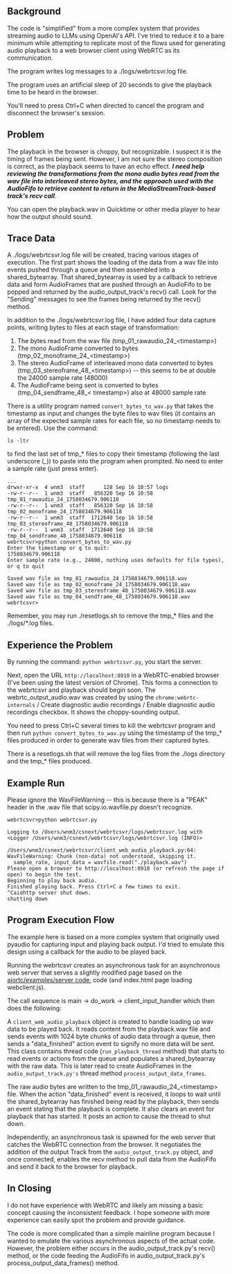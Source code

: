 ## Background ##  

The code is "simplified" from a more complex system that provides streaming audio to 
LLMs using OpenAI's API. I've tried to reduce it to a bare minimum while attempting 
to replicate most of the flows used for generating audio playback to a web browser 
client using WebRTC as its communication.  

The program writes log messages to a ./logs/webrtcsvr.log file.

The program uses an artificial sleep of 20 seconds to give the playback time to be heard in the browser.  

You'll need to press Ctrl+C when directed to cancel the program and disconnect the browser's session.  

## Problem ##  
The playback in the browser is choppy, but recognizable. I suspect it is the timing of 
frames being sent. However, I am not sure the stereo composition is correct, as the 
playback seems to have an echo effect. ***I need help reviewing the 
transformations from the mono audio bytes read from the wav file into interleaved 
stereo bytes, and the approach used with the AudioFifo to retrieve content to return 
in the MediaStreamTrack-based track's recv call***.  

You can open the playback.wav in Quicktime or other media player to hear how the output should sound.  

## Trace Data ##

A ./logs/webrtcsvr.log file will be created, tracing various stages of execution. The first part shows the loading of the data from a wav file into events pushed through a queue and then assembled into a shared_bytearray. That shared_bytearray is used by a callback to retrieve data and form AudioFrames that are pushed through an AudioFifo to be popped and returned by the audio_output_track's recv() call.  Look for the "Sending" messages to see the frames being returned by the recv() method.

In addition to the ./logs/webrtcsvr.log file, I have added four data capture points, writing bytes to files at each stage 
of transformation:  

1. The bytes read from the wav file (tmp_01_rawaudio_24_\<timestamp\>)
2. The mono AudioFrame converted to bytes (tmp_02_monoframe_24_\<timestamp\>)
3. The stereo AudioFrame of interleaved mono data converted to bytes (tmp_03_stereoframe_48_\<timestamp\>) -- this seems to be at double the 24000 sample rate (48000)
4. The AudioFrame being sent is converted to bytes (tmp_04_sendframe_48_\< timestamp\>) also at 48000 sample rate  

There is a utility program named `convert_bytes_to_wav.py` that takes the timestamp as 
input and changes the byte files to wav files (it contains an array of the expected 
sample rates for each file, so no timestamp needs to be entered). Use the command:  

```console
ls -ltr
```

to find the last set of tmp_\* files to copy their timestamp (following the last underscore (_)) to paste 
into the program when prompted. No need to enter a sample rate (just press enter).  

```
...
drwxr-xr-x  4 wnm3  staff      128 Sep 16 10:57 logs
-rw-r--r--  1 wnm3  staff   856320 Sep 16 10:58 tmp_01_rawaudio_24_1758034679.906118
-rw-r--r--  1 wnm3  staff   856320 Sep 16 10:58 tmp_02_monoframe_24_1758034679.906118
-rw-r--r--  1 wnm3  staff  1712640 Sep 16 10:58 tmp_03_stereoframe_48_1758034679.906118
-rw-r--r--  1 wnm3  staff  1712640 Sep 16 10:58 tmp_04_sendframe_48_1758034679.906118
webrtcsvr>python convert_bytes_to_wav.py 
Enter the timestamp or q to quit: 
1758034679.906118
Enter sample rate (e.g., 24000, nothing uses defaults for file types), or q to quit

Saved wav file as tmp_01_rawaudio_24_1758034679.906118.wav
Saved wav file as tmp_02_monoframe_24_1758034679.906118.wav
Saved wav file as tmp_03_stereoframe_48_1758034679.906118.wav
Saved wav file as tmp_04_sendframe_48_1758034679.906118.wav
webrtcsvr>
```

Remember, you may run ./resetlogs.sh to remove the tmp_\* files and the ./logs/\*.log files.  

## Experience the Problem ##

By running the command: `python webrtcsvr.py`, you start the server. 

Next, open the URL `http://localhost:8910` in a WebRTC-enabled browser (I've been using the 
latest version of Chrome). This forms a connection to the webrtcsvr and playback should 
begin soon. The webrtc_output_audio.wav was created by using the `chrome:webrtc-internals` 
/ Create diagnostic audio recordings / Enable diagnostic audio recordings checkbox. It 
shows the choppy-sounding output.  

You need to press Ctrl+C several times to kill the webrtcsvr program and then run 
`python convert_bytes_to_wav.py` using the timestamp of the tmp_\* files produced 
in order to generate wav files from their captured bytes.

There is a resetlogs.sh that will remove the log files from the ./logs directory and 
the tmp_* files produced.  

## Example Run ##

Please ignore the WavFileWarning -- this is because there is a "PEAK" header in the .wav file 
that scipy.io.wavfile.py doesn't recognize.

```
webrtcsvr>python webrtcsvr.py           

Logging to /Users/wnm3/csnext/webrtcsvr/logs/webrtcsvr.log with <Logger /Users/wnm3/csnext/webrtcsvr/logs/webrtcsvr.log (INFO)>

/Users/wnm3/csnext/webrtcsvr/client_web_audio_playback.py:64: WavFileWarning: Chunk (non-data) not understood, skipping it.
  sample_rate, input_data = wavfile.read("./playback.wav")
Please open a browser to http://localhost:8910 (or refresh the page if open) to begin the test.
Beginning to play back audio.
Finished playing back. Press Ctrl+C a few times to exit.
^Caiohttp server shut down.
shutting down
```


## Program Execution Flow ##

The example here is based on a more complex system that originally used pyaudio for 
capturing input and playing back output. I'd tried to emulate this design using a 
callback for the audio to be played back.  

Running the webrtcsvr creates an asynchronous task for an asynchronous web server that 
serves a slightly modified page based on the 
[aiortc/examples/server code.](https://github.com/aiortc/aiortc/tree/main/examples/server) 
code (and index.html page loading webclient.js).  

The call sequence is main -> do_work -> client_input_handler which then does the 
following:  

A `client_web_audio_playback` object is created to handle loading up wav data to be played 
back. It reads content from the playback.wav file and sends events with 1024 byte chunks 
of audio data through a queue, then sends a "data_finished" action event to signify no 
more data will be sent.  This class contains thread code (`run_playback_thread` method) 
that starts to read events or actions from the queue and populates a shared_bytearray 
with the raw data. This is later read to create AudioFrames in the 
`audio_output_track.py's`  thread method `process_output_data_frames`.  

The raw audio bytes are written to the tmp_01_rawaudio_24_\<timestamp\> file.  When the 
action "data_finished" event is received, it loops to wait until the shared_bytearray 
has finished being read by the playback, then sends an event stating that the playback is 
complete. It also clears an event for playback that has started. It posts an action to 
cause the thread to shut down.

Independently, an asynchronous task is spawned for the web server that catches the 
WebRTC connection from the browser. It negotiates the addition of the output Track 
from the `audio_output_track.py` object, and once connected, enables the recv method to pull 
data from the AudioFifo and send it back to the browser for playback.  

## In Closing ##

I do not have experience with WebRTC and likely am missing a basic concept causing the inconsistent feedback. I hope 
someone with more experience can easily spot the problem and provide guidance.  

The code is more complicated than a simple mainline program because I wanted to emulate the various asynchronous 
aspects of the actual code. However, the problem either occurs in the audio_output_track.py's recv() method, or the 
code feeding the AudioFifo in audio_output_track.py's process_output_data_frames() method.  

